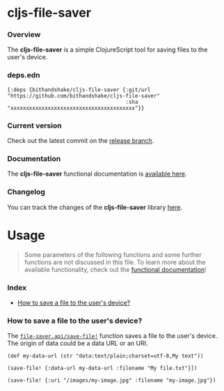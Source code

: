 
# cljs-file-saver

### Overview

The <strong>cljs-file-saver</strong> is a simple ClojureScript tool for saving
files to the user's device.

### deps.edn

```
{:deps {bithandshake/cljs-file-saver {:git/url "https://github.com/bithandshake/cljs-file-saver"
                                      :sha     "xxxxxxxxxxxxxxxxxxxxxxxxxxxxxxxxxxxxxxxx"}}
```

### Current version

Check out the latest commit on the [release branch](https://github.com/bithandshake/cljs-file-saver/tree/release).

### Documentation

The <strong>cljs-file-saver</strong> functional documentation is [available here](https://bithandshake.github.io/cljs-file-saver).

### Changelog

You can track the changes of the <strong>cljs-file-saver</strong> library [here](CHANGES.md).

# Usage

> Some parameters of the following functions and some further functions are not discussed in this file.
  To learn more about the available functionality, check out the [functional documentation](documentation/COVER.md)!

### Index

- [How to save a file to the user's device?](#how-to-save-a-to-the-users-device)

### How to save a file to the user's device?

The [`file-saver.api/save-file!`](documentation/cljs/file-saver/API.md#save-file)
function saves a file to the user's device. The origin of data could be a data URL
or an URI.

```
(def my-data-url (str "data:text/plain;charset=utf-8,My text"))

(save-file! {:data-url my-data-url :filename "My file.txt"}])
```

```
(save-file! {:uri "/images/my-image.jpg" :filename "my-image.jpg"})

```
